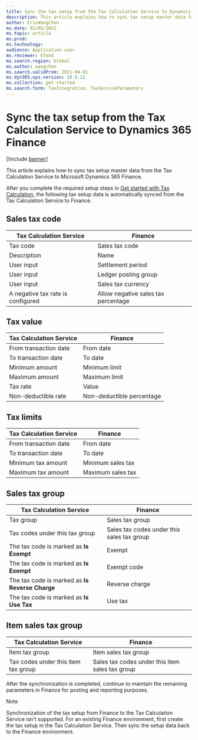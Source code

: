 ```yaml
---
title: Sync the tax setup from the Tax Calculation Service to Dynamics 365 Finance
description: This article explains how to sync tax setup master data from the Tax Calculation Service to Microsoft Dynamics 365 Finance.
author: EricWangChen
ms.date: 01/05/2022
ms.topic: article
ms.prod: 
ms.technology: 
audience: Application user
ms.reviewer: kfend
ms.search.region: Global
ms.author: wangchen
ms.search.validFrom: 2021-04-01
ms.dyn365.ops.version: 10.0.21
ms.collection: get-started
ms.search.form: TaxIntegration, TaxServiceParameters
---
```


# Sync the tax setup from the Tax Calculation Service to Dynamics 365 Finance

[!include [banner](../includes/banner.md)]

This article explains how to sync tax setup master data from the Tax Calculation Service to Microsoft Dynamics 365 Finance.

After you complete the required setup steps in [Get started with Tax Calculation](global-get-started-with-tax-calculation-service.md), the following tax setup data is automatically synced from the Tax Calculation Service to Finance.

## Sales tax code

| Tax Calculation Service           | Finance                             |
| --------------------------------- | ----------------------------------- |
| Tax code                          | Sales tax code                      |
| Description                       | Name                                |
| User input                        | Settlement period                   |
| User input                        | Ledger posting group                |
| User input                        | Sales tax currency                  |
| A negative tax rate is configured | Allow negative sales tax percentage |

## Tax value

| Tax Calculation Service | Finance                   |
| ----------------------- | ------------------------- |
| From transaction date   | From date                 |
| To transaction date     | To date                   |
| Minimum amount          | Minimum limit             |
| Maximum amount          | Maximum limit             |
| Tax rate                | Value                     |
| Non-deductible rate     | Non-deductible percentage |

## Tax limits

| Tax Calculation Service | Finance           |
| ----------------------- | ----------------- |
| From transaction date   | From date         |
| To transaction date     | To date           |
| Minimum tax amount      | Minimum sales tax |
| Maximum tax amount      | Maximum sales tax |

## Sales tax group

| Tax Calculation Service                         | Finance                                    |
| ----------------------------------------------- | ------------------------------------------ |
| Tax group                                       | Sales tax group                            |
| Tax codes under this tax group                  | Sales tax codes under this sales tax group |
| The tax code is marked as **Is Exempt**         | Exempt                                     |
| The tax code is marked as **Is Exempt**         | Exempt code                                |
| The tax code is marked as **Is Reverse Charge** | Reverse charge                             |
| The tax code is marked as **Is Use Tax**        | Use tax                                    |

## Item sales tax group

| Tax Calculation Service             | Finance                                         |
| ----------------------------------- | ----------------------------------------------- |
| Item tax group                      | Item sales tax group                            |
| Tax codes under this item tax group | Sales tax codes under this item sales tax group |

After the synchronization is completed, continue to maintain the remaining parameters in Finance for posting and reporting purposes.

> [!NOTE]
> Synchronization of the tax setup from Finance to the Tax Calculation Service isn't supported. For an existing Finance environment, first create the tax setup in the Tax Calculation Service. Then sync the setup data back to the Finance environment.
